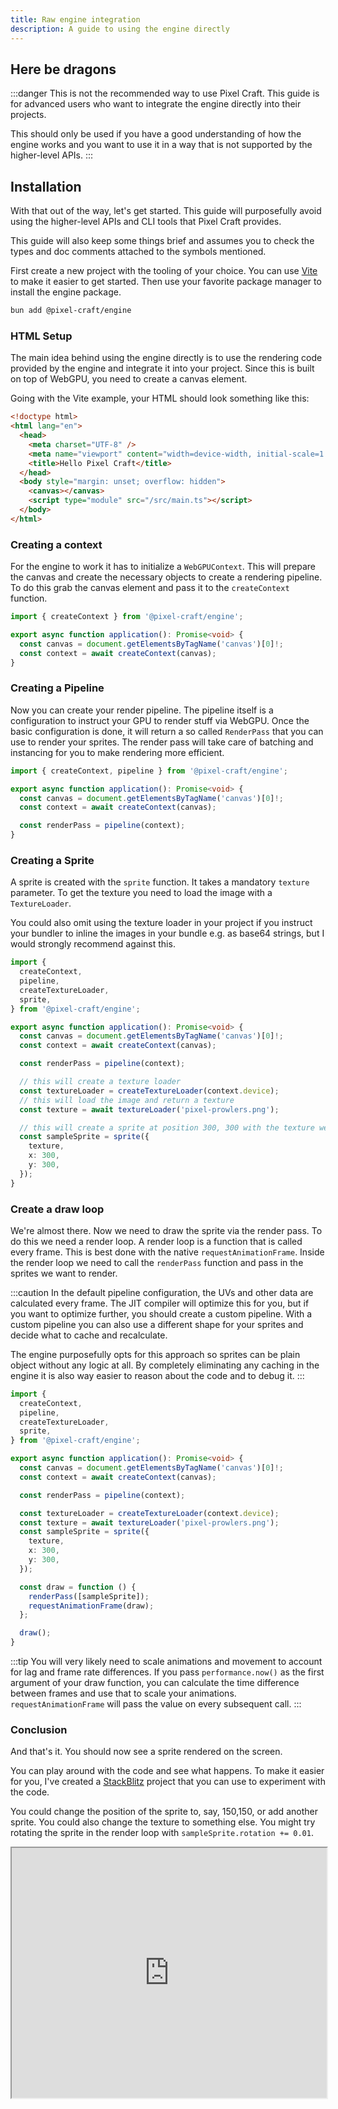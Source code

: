 ```yaml
---
title: Raw engine integration
description: A guide to using the engine directly
---
```


## Here be dragons

:::danger
This is not the recommended way to use Pixel Craft. This guide is for advanced users who want to integrate the engine directly into their projects.

This should only be used if you have a good understanding of how the engine works and you want to use it in a way that is not supported by the higher-level APIs.
:::

## Installation

With that out of the way, let's get started. This guide will purposefully avoid using the higher-level APIs and CLI tools that Pixel Craft provides.

This guide will also keep some things brief and assumes you to check the types and doc comments attached to the symbols mentioned.

First create a new project with the tooling of your choice. You can use [Vite](https://vitejs.dev/) to make it easier to get started.
Then use your favorite package manager to install the engine package.

```bash
bun add @pixel-craft/engine
```

### HTML Setup

The main idea behind using the engine directly is to use the rendering code provided by the engine and integrate it into your project.
Since this is built on top of WebGPU, you need to create a canvas element.

Going with the Vite example, your HTML should look something like this:

```html ins={9}
<!doctype html>
<html lang="en">
  <head>
    <meta charset="UTF-8" />
    <meta name="viewport" content="width=device-width, initial-scale=1.0" />
    <title>Hello Pixel Craft</title>
  </head>
  <body style="margin: unset; overflow: hidden">
    <canvas></canvas>
    <script type="module" src="/src/main.ts"></script>
  </body>
</html>
```

### Creating a context

For the engine to work it has to initialize a `WebGPUContext`. This will prepare the canvas and create the necessary objects to create a rendering pipeline.
To do this grab the canvas element and pass it to the `createContext` function.

```ts ins={5}
import { createContext } from '@pixel-craft/engine';

export async function application(): Promise<void> {
  const canvas = document.getElementsByTagName('canvas')[0]!;
  const context = await createContext(canvas);
}
```

### Creating a Pipeline

Now you can create your render pipeline. The pipeline itself is a configuration to instruct your GPU to render stuff via WebGPU.
Once the basic configuration is done, it will return a so called `RenderPass` that you can use to render
your sprites. The render pass will take care of batching and instancing for you to make rendering more efficient.

```ts ins={7}
import { createContext, pipeline } from '@pixel-craft/engine';

export async function application(): Promise<void> {
  const canvas = document.getElementsByTagName('canvas')[0]!;
  const context = await createContext(canvas);

  const renderPass = pipeline(context);
}
```

### Creating a Sprite

A sprite is created with the `sprite` function. It takes a mandatory `texture` parameter. To get the texture you need to load the image with a `TextureLoader`.

You could also omit using the texture loader in your project if you instruct your bundler to inline the images in your bundle e.g. as base64 strings, but I would strongly recommend against this.

```ts ins={4-5,14-24}
import {
  createContext,
  pipeline,
  createTextureLoader,
  sprite,
} from '@pixel-craft/engine';

export async function application(): Promise<void> {
  const canvas = document.getElementsByTagName('canvas')[0]!;
  const context = await createContext(canvas);

  const renderPass = pipeline(context);

  // this will create a texture loader
  const textureLoader = createTextureLoader(context.device);
  // this will load the image and return a texture
  const texture = await textureLoader('pixel-prowlers.png');

  // this will create a sprite at position 300, 300 with the texture we just loaded
  const sampleSprite = sprite({
    texture,
    x: 300,
    y: 300,
  });
}
```

### Create a draw loop

We're almost there. Now we need to draw the sprite via the render pass. To do this we need a render loop. A render loop is a function that is called every frame.
This is best done with the native `requestAnimationFrame`. Inside the render loop we need to call the `renderPass` function and pass in the sprites we want to render.

:::caution
In the default pipeline configuration, the UVs and other data are calculated every frame. The JIT compiler will optimize this for you,
but if you want to optimize further, you should create a custom pipeline. With a custom pipeline you can also use a different shape
for your sprites and decide what to cache and recalculate.

The engine purposefully opts for this approach so sprites can be plain object without any logic at all. By completely eliminating any
caching in the engine it is also way easier to reason about the code and to debug it.
:::

```ts collapse={9-20} ins={22-27}
import {
  createContext,
  pipeline,
  createTextureLoader,
  sprite,
} from '@pixel-craft/engine';

export async function application(): Promise<void> {
  const canvas = document.getElementsByTagName('canvas')[0]!;
  const context = await createContext(canvas);

  const renderPass = pipeline(context);

  const textureLoader = createTextureLoader(context.device);
  const texture = await textureLoader('pixel-prowlers.png');
  const sampleSprite = sprite({
    texture,
    x: 300,
    y: 300,
  });

  const draw = function () {
    renderPass([sampleSprite]);
    requestAnimationFrame(draw);
  };

  draw();
}
```

:::tip
You will very likely need to scale animations and movement to account for lag and frame rate differences.
If you pass `performance.now()` as the first argument of your draw function, you can calculate the time difference between frames and use that to scale your animations.
`requestAnimationFrame` will pass the value on every subsequent call.
:::

### Conclusion

And that's it. You should now see a sprite rendered on the screen.

You can play around with the code and see what happens. To make it easier for you, I've created a [StackBlitz](https://stackblitz.com/edit/vitejs-vite-5tbqtd?file=src%2Fmain.ts) project that you can use to experiment with the code.

You could change the position of the sprite to, say, 150,150, or add another sprite. You could also change the texture to something else.
You might try rotating the sprite in the render loop with `sampleSprite.rotation += 0.01`.

<iframe width="100%" style="height: 400px !important" src="https://stackblitz.com/edit/vitejs-vite-5tbqtd?ctl=1&embed=1&file=src%2Fmain.ts"></iframe>

